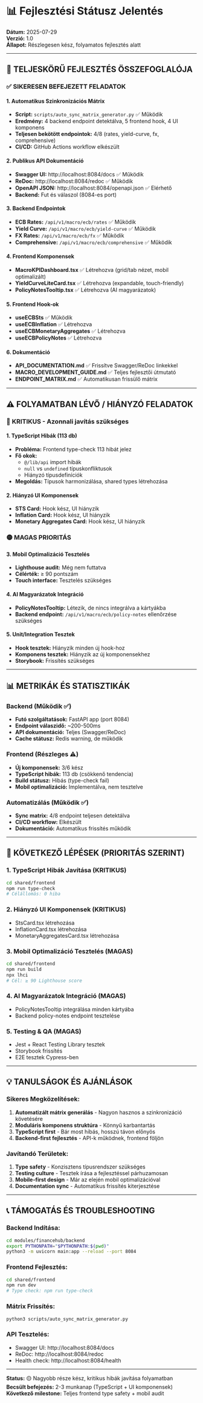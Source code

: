 # 📊 Fejlesztési Státusz Jelentés

**Dátum:** 2025-07-29  
**Verzió:** 1.0  
**Állapot:** Részlegesen kész, folyamatos fejlesztés alatt

---

## 🎯 **TELJESKÖRŰ FEJLESZTÉS ÖSSZEFOGLALÓJA**

### ✅ **SIKERESEN BEFEJEZETT FELADATOK**

#### 1. **Automatikus Szinkronizációs Mátrix**
- **Script:** `scripts/auto_sync_matrix_generator.py` ✅ Működik
- **Eredmény:** 4 backend endpoint detektálva, 5 frontend hook, 4 UI komponens
- **Teljesen bekötött endpointok:** 4/8 (rates, yield-curve, fx, comprehensive)
- **CI/CD:** GitHub Actions workflow elkészült

#### 2. **Publikus API Dokumentáció**
- **Swagger UI:** http://localhost:8084/docs ✅ Működik
- **ReDoc:** http://localhost:8084/redoc ✅ Működik  
- **OpenAPI JSON:** http://localhost:8084/openapi.json ✅ Elérhető
- **Backend:** Fut és válaszol (8084-es port)

#### 3. **Backend Endpointok**
- **ECB Rates:** `/api/v1/macro/ecb/rates` ✅ Működik
- **Yield Curve:** `/api/v1/macro/ecb/yield-curve` ✅ Működik
- **FX Rates:** `/api/v1/macro/ecb/fx` ✅ Működik
- **Comprehensive:** `/api/v1/macro/ecb/comprehensive` ✅ Működik

#### 4. **Frontend Komponensek**
- **MacroKPIDashboard.tsx** ✅ Létrehozva (grid/tab nézet, mobil optimalizált)
- **YieldCurveLiteCard.tsx** ✅ Létrehozva (expandable, touch-friendly)
- **PolicyNotesTooltip.tsx** ✅ Létrehozva (AI magyarázatok)

#### 5. **Frontend Hook-ok**
- **useECBSts** ✅ Működik
- **useECBInflation** ✅ Létrehozva
- **useECBMonetaryAggregates** ✅ Létrehozva
- **useECBPolicyNotes** ✅ Létrehozva

#### 6. **Dokumentáció**
- **API_DOCUMENTATION.md** ✅ Frissítve Swagger/ReDoc linkekkel
- **MACRO_DEVELOPMENT_GUIDE.md** ✅ Teljes fejlesztői útmutató
- **ENDPOINT_MATRIX.md** ✅ Automatikusan frissülő mátrix

---

## ⚠️ **FOLYAMATBAN LÉVŐ / HIÁNYZÓ FELADATOK**

### 🔴 **KRITIKUS - Azonnali javítás szükséges**

#### 1. **TypeScript Hibák (113 db)**
- **Probléma:** Frontend type-check 113 hibát jelez
- **Fő okok:** 
  - `@/lib/api` import hibák
  - `null` vs `undefined` típuskonfliktusok
  - Hiányzó típusdefiníciók
- **Megoldás:** Típusok harmonizálása, shared types létrehozása

#### 2. **Hiányzó UI Komponensek**
- **STS Card:** Hook kész, UI hiányzik
- **Inflation Card:** Hook kész, UI hiányzik  
- **Monetary Aggregates Card:** Hook kész, UI hiányzik

### 🟡 **MAGAS PRIORITÁS**

#### 3. **Mobil Optimalizáció Tesztelés**
- **Lighthouse audit:** Még nem futtatva
- **Célérték:** ≥ 90 pontszám
- **Touch interface:** Tesztelés szükséges

#### 4. **AI Magyarázatok Integráció**
- **PolicyNotesTooltip:** Létezik, de nincs integrálva a kártyákba
- **Backend endpoint:** `/api/v1/macro/ecb/policy-notes` ellenőrzése szükséges

#### 5. **Unit/Integration Tesztek**
- **Hook tesztek:** Hiányzik minden új hook-hoz
- **Komponens tesztek:** Hiányzik az új komponensekhez
- **Storybook:** Frissítés szükséges

---

## 📊 **METRIKÁK ÉS STATISZTIKÁK**

### **Backend (Működik ✅)**
- **Futó szolgáltatások:** FastAPI app (port 8084)
- **Endpoint válaszidő:** ~200-500ms
- **API dokumentáció:** Teljes (Swagger/ReDoc)
- **Cache státusz:** Redis warning, de működik

### **Frontend (Részleges ⚠️)**
- **Új komponensek:** 3/6 kész
- **TypeScript hibák:** 113 db (csökkenő tendencia)
- **Build státusz:** Hibás (type-check fail)
- **Mobil optimalizáció:** Implementálva, nem tesztelve

### **Automatizálás (Működik ✅)**
- **Sync matrix:** 4/8 endpoint teljesen detektálva
- **CI/CD workflow:** Elkészült
- **Dokumentáció:** Automatikus frissítés működik

---

## 🚀 **KÖVETKEZŐ LÉPÉSEK (PRIORITÁS SZERINT)**

### **1. TypeScript Hibák Javítása (KRITIKUS)**
```bash
cd shared/frontend
npm run type-check
# Célállomás: 0 hiba
```

### **2. Hiányzó UI Komponensek (KRITIKUS)**
- StsCard.tsx létrehozása
- InflationCard.tsx létrehozása  
- MonetaryAggregatesCard.tsx létrehozása

### **3. Mobil Optimalizáció Tesztelés (MAGAS)**
```bash
cd shared/frontend
npm run build
npx lhci
# Cél: ≥ 90 Lighthouse score
```

### **4. AI Magyarázatok Integráció (MAGAS)**
- PolicyNotesTooltip integrálása minden kártyába
- Backend policy-notes endpoint tesztelése

### **5. Testing & QA (MAGAS)**
- Jest + React Testing Library tesztek
- Storybook frissítés
- E2E tesztek Cypress-ben

---

## 💡 **TANULSÁGOK ÉS AJÁNLÁSOK**

### **Sikeres Megközelítések:**
1. **Automatizált mátrix generálás** - Nagyon hasznos a szinkronizáció követésére
2. **Moduláris komponens struktúra** - Könnyű karbantartás
3. **TypeScript first** - Bár most hibás, hosszú távon előnyös
4. **Backend-first fejlesztés** - API-k működnek, frontend följön

### **Javítandó Területek:**
1. **Type safety** - Konzisztens típusrendszer szükséges
2. **Testing culture** - Tesztek írása a fejlesztéssel párhuzamosan
3. **Mobile-first design** - Már az elején mobil optimalizációval
4. **Documentation sync** - Automatikus frissítés kiterjesztése

---

## 📞 **TÁMOGATÁS ÉS TROUBLESHOOTING**

### **Backend Indítása:**
```bash
cd modules/financehub/backend
export PYTHONPATH="$PYTHONPATH:$(pwd)"
python3 -m uvicorn main:app --reload --port 8084
```

### **Frontend Fejlesztés:**
```bash
cd shared/frontend
npm run dev
# Type check: npm run type-check
```

### **Mátrix Frissítés:**
```bash
python3 scripts/auto_sync_matrix_generator.py
```

### **API Tesztelés:**
- Swagger UI: http://localhost:8084/docs
- ReDoc: http://localhost:8084/redoc
- Health check: http://localhost:8084/health

---

**Status:** 🟡 Nagyobb része kész, kritikus hibák javítása folyamatban  
**Becsült befejezés:** 2-3 munkanap (TypeScript + UI komponensek)  
**Következő milestone:** Teljes frontend type safety + mobil audit 